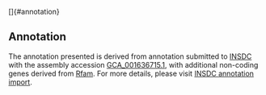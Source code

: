 []{#annotation}

Annotation
----------

The annotation presented is derived from annotation submitted to
[INSDC](http://www.insdc.org) with the assembly accession
[GCA\_001636715.1](http://www.ebi.ac.uk/ena/data/view/GCA_001636715.1),
with additional non-coding genes derived from
[Rfam](http://rfam.xfam.org/). For more details, please visit [INSDC
annotation
import](http://ensemblgenomes.org/info/data/insdc_annotation).
